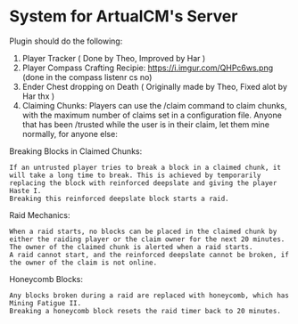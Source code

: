 # System for ArtualCM's Server

Plugin should do the following:

1. Player Tracker ( Done by Theo, Improved by Har )
2. Player Compass Crafting Recipie: https://i.imgur.com/QHPc6ws.png (done in the compass listenr cs no)
3. Ender Chest dropping on Death ( Originally made by Theo, Fixed alot by Har thx )
4. Claiming Chunks: Players can use the /claim command to claim chunks, with the maximum number of claims set in a configuration file. Anyone that has been /trusted while the user is in their claim, let them mine normally, for anyone else:

Breaking Blocks in Claimed Chunks:

    If an untrusted player tries to break a block in a claimed chunk, it will take a long time to break. This is achieved by temporarily replacing the block with reinforced deepslate and giving the player Haste I.
    Breaking this reinforced deepslate block starts a raid.

Raid Mechanics:

    When a raid starts, no blocks can be placed in the claimed chunk by either the raiding player or the claim owner for the next 20 minutes.
    The owner of the claimed chunk is alerted when a raid starts.
    A raid cannot start, and the reinforced deepslate cannot be broken, if the owner of the claim is not online.

Honeycomb Blocks:

    Any blocks broken during a raid are replaced with honeycomb, which has Mining Fatigue II.
    Breaking a honeycomb block resets the raid timer back to 20 minutes.
